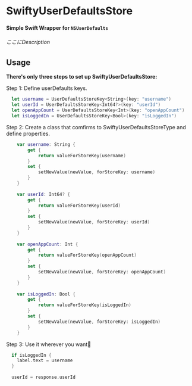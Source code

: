 # SwiftyUserDefaultsStore

#### Simple Swift Wrapper for `NSUserDefaults`
###### ここにDescription

## Usage
**There's only three steps to set up SwiftyUserDefaultsStore:**

Step 1: Define userDefaults keys.

```swift
  let username = UserDefaultsStoreKey<String>(key: "username")
  let userId = UserDefaultsStoreKey<Int64?>(key: "userId")
  let openAppCount = UserDefaultsStoreKey<Int>(key: "openAppCount")
  let isLoggedIn = UserDefaultsStoreKey<Bool>(key: "isLoggedIn")
```

Step 2: Create a class that comfirms to SwiftyUserDefaultsStoreType and define properties.

```swift
    var username: String {
        get {
            return valueForStoreKey(username)
        }
        set {
            setNewValue(newValue, forStoreKey: username)
        }
    }
    
    var userId: Int64? {
        get {
            return valueForStoreKey(userId)
        }
        set {
            setNewValue(newValue, forStoreKey: userId)
        }
    }
    
    var openAppCount: Int {
        get {
            return valueForStoreKey(openAppCount)
        }
        set {
            setNewValue(newValue, forStoreKey: openAppCount)
        }
    }
    
    var isLoggedIn: Bool {
        get {
            return valueForStoreKey(isLoggedIn)
        }
        set {
            setNewValue(newValue, forStoreKey: isLoggedIn)
        }
    }
```

Step 3: Use it wherever you want🎉

```swift
  if isLoggedIn {
    label.text = username
  }
  
  userId = response.userId
```


